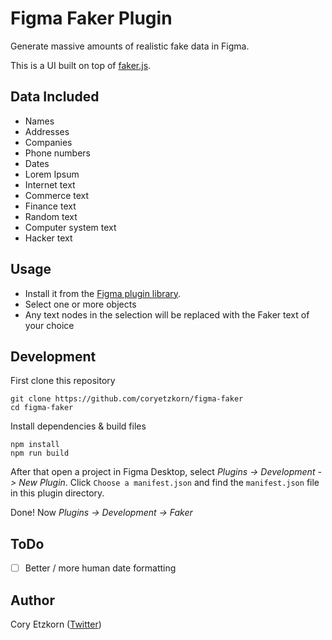 # Figma Faker Plugin

Generate massive amounts of realistic fake data in Figma.

This is a UI built on top of [faker.js](https://github.com/Marak/faker.js).

## Data Included
+ Names
+ Addresses
+ Companies
+ Phone numbers
+ Dates
+ Lorem Ipsum
+ Internet text
+ Commerce text
+ Finance text
+ Random text
+ Computer system text
+ Hacker text

## Usage

+ Install it from the [Figma plugin library](https://www.figma.com/community).
+ Select one or more objects
+ Any text nodes in the selection will be replaced with the Faker text of your choice

## Development

First clone this repository
```shell
git clone https://github.com/coryetzkorn/figma-faker
cd figma-faker
```

Install dependencies & build files
```shell
npm install
npm run build
```

After that open a project in Figma Desktop, select _Plugins -> Development -> New Plugin_. Click `Choose a manifest.json` and find the `manifest.json` file in this plugin directory.

Done! Now _Plugins -> Development -> Faker_

## ToDo

- [ ] Better / more human date formatting

## Author

Cory Etzkorn ([Twitter](https://twitter.com/coryetzkorn))
